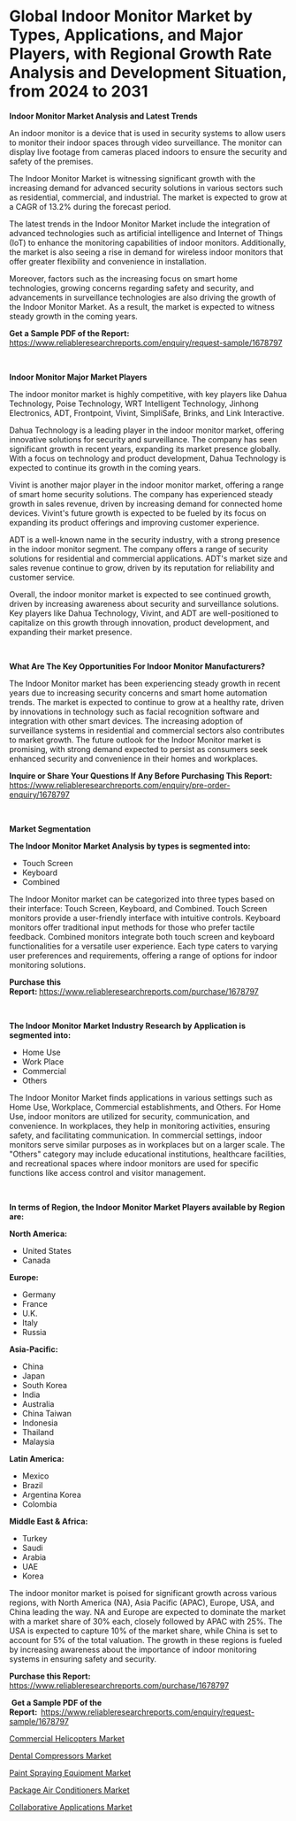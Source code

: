 <p><h1>Global Indoor Monitor Market by Types, Applications, and Major Players, with Regional Growth Rate Analysis and Development Situation, from 2024 to 2031</h1></p><p><strong>Indoor Monitor Market Analysis and Latest Trends</strong></p>
<p><p>An indoor monitor is a device that is used in security systems to allow users to monitor their indoor spaces through video surveillance. The monitor can display live footage from cameras placed indoors to ensure the security and safety of the premises. </p><p>The Indoor Monitor Market is witnessing significant growth with the increasing demand for advanced security solutions in various sectors such as residential, commercial, and industrial. The market is expected to grow at a CAGR of 13.2% during the forecast period. </p><p>The latest trends in the Indoor Monitor Market include the integration of advanced technologies such as artificial intelligence and Internet of Things (IoT) to enhance the monitoring capabilities of indoor monitors. Additionally, the market is also seeing a rise in demand for wireless indoor monitors that offer greater flexibility and convenience in installation.</p><p>Moreover, factors such as the increasing focus on smart home technologies, growing concerns regarding safety and security, and advancements in surveillance technologies are also driving the growth of the Indoor Monitor Market. As a result, the market is expected to witness steady growth in the coming years.</p></p>
<p><strong>Get a Sample PDF of the Report:&nbsp;</strong> <a href="https://www.reliableresearchreports.com/enquiry/request-sample/1678797">https://www.reliableresearchreports.com/enquiry/request-sample/1678797</a></p>
<p>&nbsp;</p>
<p><strong>Indoor Monitor Major Market Players</strong></p>
<p><p>The indoor monitor market is highly competitive, with key players like Dahua Technology, Poise Technology, WRT Intelligent Technology, Jinhong Electronics, ADT, Frontpoint, Vivint, SimpliSafe, Brinks, and Link Interactive.</p><p>Dahua Technology is a leading player in the indoor monitor market, offering innovative solutions for security and surveillance. The company has seen significant growth in recent years, expanding its market presence globally. With a focus on technology and product development, Dahua Technology is expected to continue its growth in the coming years.</p><p>Vivint is another major player in the indoor monitor market, offering a range of smart home security solutions. The company has experienced steady growth in sales revenue, driven by increasing demand for connected home devices. Vivint's future growth is expected to be fueled by its focus on expanding its product offerings and improving customer experience.</p><p>ADT is a well-known name in the security industry, with a strong presence in the indoor monitor segment. The company offers a range of security solutions for residential and commercial applications. ADT's market size and sales revenue continue to grow, driven by its reputation for reliability and customer service.</p><p>Overall, the indoor monitor market is expected to see continued growth, driven by increasing awareness about security and surveillance solutions. Key players like Dahua Technology, Vivint, and ADT are well-positioned to capitalize on this growth through innovation, product development, and expanding their market presence.</p></p>
<p>&nbsp;</p>
<p><strong>What Are The Key Opportunities For Indoor Monitor Manufacturers?</strong></p>
<p><p>The Indoor Monitor market has been experiencing steady growth in recent years due to increasing security concerns and smart home automation trends. The market is expected to continue to grow at a healthy rate, driven by innovations in technology such as facial recognition software and integration with other smart devices. The increasing adoption of surveillance systems in residential and commercial sectors also contributes to market growth. The future outlook for the Indoor Monitor market is promising, with strong demand expected to persist as consumers seek enhanced security and convenience in their homes and workplaces.</p></p>
<p><strong>Inquire or Share Your Questions If Any Before Purchasing This Report:</strong> <a href="https://www.reliableresearchreports.com/enquiry/pre-order-enquiry/1678797">https://www.reliableresearchreports.com/enquiry/pre-order-enquiry/1678797</a></p>
<p>&nbsp;</p>
<p><strong>Market Segmentation</strong></p>
<p><strong>The Indoor Monitor Market Analysis by types is segmented into:</strong></p>
<p><ul><li>Touch Screen</li><li>Keyboard</li><li>Combined</li></ul></p>
<p><p>The Indoor Monitor market can be categorized into three types based on their interface: Touch Screen, Keyboard, and Combined. Touch Screen monitors provide a user-friendly interface with intuitive controls. Keyboard monitors offer traditional input methods for those who prefer tactile feedback. Combined monitors integrate both touch screen and keyboard functionalities for a versatile user experience. Each type caters to varying user preferences and requirements, offering a range of options for indoor monitoring solutions.</p></p>
<p><strong>Purchase this Report:&nbsp;</strong><a href="https://www.reliableresearchreports.com/purchase/1678797">https://www.reliableresearchreports.com/purchase/1678797</a></p>
<p>&nbsp;</p>
<p><strong>The Indoor Monitor Market Industry Research by Application is segmented into:</strong></p>
<p><ul><li>Home Use</li><li>Work Place</li><li>Commercial</li><li>Others</li></ul></p>
<p><p>The Indoor Monitor Market finds applications in various settings such as Home Use, Workplace, Commercial establishments, and Others. For Home Use, indoor monitors are utilized for security, communication, and convenience. In workplaces, they help in monitoring activities, ensuring safety, and facilitating communication. In commercial settings, indoor monitors serve similar purposes as in workplaces but on a larger scale. The "Others" category may include educational institutions, healthcare facilities, and recreational spaces where indoor monitors are used for specific functions like access control and visitor management.</p></p>
<p>&nbsp;</p>
<p><strong>In terms of Region, the Indoor Monitor Market Players available by Region are:</strong></p>
<p>
    <p> <strong> North America: </strong>
        <ul>
            <li>United States</li>
            <li>Canada</li>
        </ul>
        </p> 
    <p> <strong> Europe: </strong>
        <ul>
            <li>Germany</li>
            <li>France</li>
            <li>U.K.</li>
            <li>Italy</li>
            <li>Russia</li>
        </ul>
        </p> 
    <p> <strong> Asia-Pacific: </strong>
        <ul>
            <li>China</li>
            <li>Japan</li>
            <li>South Korea</li>
            <li>India</li>
            <li>Australia</li>
            <li>China Taiwan</li>
            <li>Indonesia</li>
            <li>Thailand</li>
            <li>Malaysia</li>
        </ul>
        </p> 
    <p> <strong> Latin America: </strong>
        <ul>
            <li>Mexico</li>
            <li>Brazil</li>
            <li>Argentina Korea</li>
            <li>Colombia</li>
        </ul>
        </p> 
    <p> <strong> Middle East & Africa: </strong>
        <ul>
            <li>Turkey</li>
            <li>Saudi</li>
            <li>Arabia</li>
            <li>UAE</li>
            <li>Korea</li>
        </ul>
    </p>
    </p>
<p><p>The indoor monitor market is poised for significant growth across various regions, with North America (NA), Asia Pacific (APAC), Europe, USA, and China leading the way. NA and Europe are expected to dominate the market with a market share of 30% each, closely followed by APAC with 25%. The USA is expected to capture 10% of the market share, while China is set to account for 5% of the total valuation. The growth in these regions is fueled by increasing awareness about the importance of indoor monitoring systems in ensuring safety and security.</p></p>
<p><strong>Purchase this Report: </strong><a href="https://www.reliableresearchreports.com/purchase/1678797">https://www.reliableresearchreports.com/purchase/1678797</a></p>
<p>&nbsp;<strong>Get a Sample PDF of the Report:&nbsp;&nbsp;</strong><a href="https://www.reliableresearchreports.com/enquiry/request-sample/1678797">https://www.reliableresearchreports.com/enquiry/request-sample/1678797</a></p>
<p><strong></strong></p>
<p><p><a href="https://medium.com/@royalmiller09/commercial-helicopters-market-exploring-market-share-market-trends-and-future-growth-4e6b72d4fe69">Commercial Helicopters Market</a></p><p><a href="https://medium.com/@donaldortega4f/dental-compressors-market-research-report-its-history-and-forecast-2024-to-2031-8cb3935a924e">Dental Compressors Market</a></p><p><a href="https://medium.com/@donaldortega4f/paint-spraying-equipment-market-exploring-market-share-market-trends-and-future-growth-b2dbbe3c308d">Paint Spraying Equipment Market</a></p><p><a href="https://medium.com/@donaldortega4f/package-air-conditioners-market-the-key-to-successful-business-strategy-forecast-till-2031-8447ffefb378">Package Air Conditioners Market</a></p><p><a href="https://medium.com/@royalmiller09/decoding-collaborative-applications-market-metrics-market-share-trends-and-growth-patterns-414385dedf94">Collaborative Applications Market</a></p></p>